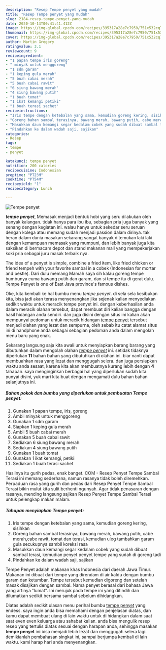 ```yaml
---
description: "Resep Tempe penyet yang mudah"
title: "Resep Tempe penyet yang mudah"
slug: 2184-resep-tempe-penyet-yang-mudah
date: 2020-10-13T00:41:41.412Z
image: https://img-global.cpcdn.com/recipes/395317a28e7c7950/751x532cq70/tempe-penyet-foto-resep-utama.jpg
thumbnail: https://img-global.cpcdn.com/recipes/395317a28e7c7950/751x532cq70/tempe-penyet-foto-resep-utama.jpg
cover: https://img-global.cpcdn.com/recipes/395317a28e7c7950/751x532cq70/tempe-penyet-foto-resep-utama.jpg
author: Martin Gregory
ratingvalue: 3.1
reviewcount: 9
recipeingredient:
- "1 papan tempe iris goreng"
- " minyak untuk menggoreng"
- "1 sdm garam"
- "1 keping gula merah"
- "5 buah cabai merah"
- "5 buah cabai rawit"
- "6 siung bawang merah"
- "4 siung bawang putih"
- "1 buah tomat"
- "1 ikat kemangi petiki"
- "1 buah terasi sachet"
recipeinstructions:
- "Iris tempe dengan ketebalan yang sama, kemudian goreng kering, sisihkan"
- "Goreng bahan sambal terasinya, bawang merah, bawang putih, cabe merah,cabe rawit, tomat dan terasi, kemudian uleg tambahkan garam gula secukupnya sambil koreksi rasa"
- "Masukkan daun kemangi segar kedalam cobek yang sudah dibuat sambal terasi, kemudian penyet penyet tempe yang sudah di goreng tadi"
- "Pindahkan ke dalam wadah saji, sajikan"
categories:
- Resep
tags:
- tempe
- penyet

katakunci: tempe penyet 
nutrition: 200 calories
recipecuisine: Indonesian
preptime: "PT23M"
cooktime: "PT54M"
recipeyield: "1"
recipecategory: Lunch

---
```



![Tempe penyet](https://img-global.cpcdn.com/recipes/395317a28e7c7950/751x532cq70/tempe-penyet-foto-resep-utama.jpg)

<b><i>tempe penyet</i></b>, Memasak menjadi bentuk hobi yang seru dilakukan oleh banyak kalangan. tidak hanya para ibu ibu, sebagian pria juga banyak yang senang dengan kegiatan ini. walau hanya untuk sekedar seru seruan dengan kolega atau memang sudah menjadi passion dalam dirinya. tak heran dalam dunia masakan sekarang sangat banyak ditemukan laki laki dengan kemampuan memasak yang mumpuni, dan lebih banyak juga kita saksikan di bermacam depot dan stand makanan mall yang mempekerjakan koki pria sebagai juru masak terbaik nya.

The idea of a penyet is simple, combine a fried item, like fried chicken or friend tempeh with your favorite sambal in a cobek (Indonesian for mortar and pestle). Dari dulu memang Mamah saya sih kalau goreng tempe bumbunya cuma bawang putih dan garam, dan si tempe itu di gerat dulu. Tempe Penyet is one of East Java province&#39;s famous dishes.

Oke, kita kembali ke hal bumbu menu <i>tempe penyet</i>. di sela sela kesibukan kita, bisa jadi akan terasa menyenangkan jika sejenak kalian menyediakan sedikit waktu untuk meracik tempe penyet ini. dengan keberhasilan anda dalam meracik olahan tersebut, dapat membuat diri kalian bangga dengan hasil hidangan anda sendiri. dan juga disini dengan situs ini kalian akan mempunyai pedoman untuk meracik hidangan <u>tempe penyet</u> tersebut menjadi olahan yang lezat dan sempurna, oleh sebab itu catat alamat situs ini di handphone anda sebagai sebagian pedoman anda dalam mengolah menu baru yang enak.


Sekarang langsung saja kita awali untuk menyiapkan barang barang yang dibutuhkan dalam mengolah olahan <u><i>tempe penyet</i></u> ini. setidak tidaknya diperlukan <b>11</b> bahan bahan yang dibutuhkan di olahan ini. biar nanti dapat membuahkan rasa yang lezat dan menggugah selera. dan juga persiapkan waktu anda sesaat, karena kita akan membuatnya kurang lebih dengan <b>4</b> tahapan. saya menginginkan berbagai hal yang diperlukan sudah kita punyai disini, yuk mari kita buat dengan mengamati dulu bahan bahan selanjutnya ini.

<!--inarticleads1-->

##### Bahan pokok dan bumbu yang diperlukan untuk pembuatan Tempe penyet:

1. Gunakan 1 papan tempe, iris, goreng
1. Ambil  minyak untuk menggoreng
1. Gunakan 1 sdm garam
1. Siapkan 1 keping gula merah
1. Ambil 5 buah cabai merah
1. Gunakan 5 buah cabai rawit
1. Sediakan 6 siung bawang merah
1. Sediakan 4 siung bawang putih
1. Gunakan 1 buah tomat
1. Gunakan 1 ikat kemangi, petiki
1. Sediakan 1 buah terasi sachet


Hasilnya itu gurih pedas, enak banget. COM - Resep Penyet Tempe Sambal Terasi ini memang sederhana, namun rasanya tidak boleh diremehkan. Perpaduan rasa yang gurih dan pedas dari Resep Penyet Tempe Sambal Terasi bikin mulut kita sulit berhenti ngunyah. Agar tidak penasaran dengan rasanya, mending langsung sajikan Resep Penyet Tempe Sambal Terasi untuk pelengkap makan malam. 

<!--inarticleads2-->

##### Tahapan menyiapkan Tempe penyet:

1. Iris tempe dengan ketebalan yang sama, kemudian goreng kering, sisihkan
1. Goreng bahan sambal terasinya, bawang merah, bawang putih, cabe merah,cabe rawit, tomat dan terasi, kemudian uleg tambahkan garam gula secukupnya sambil koreksi rasa
1. Masukkan daun kemangi segar kedalam cobek yang sudah dibuat sambal terasi, kemudian penyet penyet tempe yang sudah di goreng tadi
1. Pindahkan ke dalam wadah saji, sajikan


Tempe Penyet adalah makanan khas Indonesia dari daerah Jawa Timur. Makanan ini dibuat dari tempe yang direndam di air kaldu dengan bumbu garam dan ketumbar. Tempe tersebut kemudian digoreng dan setelah masak disajikan dengan sambal. Nama penyet berasal dari bahasa Jawa yang artinya &#34;lumat&#34;. Ini merujuk pada tempe ini yang ditindih dan dilumatkan sedikit bersama sambal sebelum dihidangkan. 

Diatas adalah sedikit ulasan menu perihal bumbu <u>tempe penyet</u> yang endess. saya ingin anda bisa memahami dengan penjelasan diatas, dan kamu dapat membuat ulang di lain waktu untuk di hidangkan dalam saat saat even even keluarga atau sahabat kalian. anda bisa mengulik resep resep yang tertulis diatas sesuai dengan harapan anda, sehingga masakan <b>tempe penyet</b> ini bisa menjadi lebih lezat dan menggugah selera lagi. demikianlah pembahasan singkat ini, sampai berjumpa kembali di lain waktu. kami harap hari anda menyenangkan.

